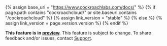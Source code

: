{% assign base_url = "https://www.cockroachlabs.com/docs/" %}
{% if page.path contains "cockroachcloud/" or site.baseurl contains "/cockroachcloud" %}
  {% assign link_version = "stable" %}
{% else %}
  {% assign link_version = page.version.version %}
{% endif %}

**This feature is in [preview]({{base_url}}{{link_version}}/cockroachdb-feature-availability.html).** This feature is subject to change. To share feedback and/or issues, contact [Support](https://support.cockroachlabs.com/hc/en-us).